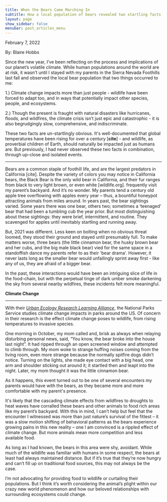 ```yaml
---
title: When the Bears Come Marching In
subtitle: How a local population of bears revealed two startling facts about climate change to a young author
layout: page
show_sidebar: false
menubar: past_articles_menu
---
```


February 7, 2022

By: Blaire Hobbs

Since the new year, I’ve been reflecting on the process and implications of our planet’s volatile climate. While human populations around the world are at risk, it wasn’t until I stayed with my parents in the Sierra Nevada Foothills last fall and observed the local bear population that two things occurred to me:

1.) Climate change impacts more than just people - wildlife have been forced to adapt too, and in ways that potentially impact other species, people, and ecosystems. 

2.) Though the present is fraught with natural disasters like hurricanes, floods, and wildfires, the climate crisis isn’t just epic and catastrophic - it is also begrudgingly slow, comprehensive, and indiscriminate.

These two facts are un-startlingly obvious. It's well-documented that global temperatures have been rising for over a century [**cite**] - and wildlife, as proverbial children of Earth, should naturally be impacted just as humans are. But previously, I had never observed these two facts in combination, through up-close and isolated events.

------

Bears are a common staple of foothill life, and are the largest predators in California [cite]. Despite the variety of colors you may notice in California bears, the Black Bear is the only wild bear in California, and their fur ranges from black to very light brown, or even white [wildlife.org].  frequently visit my parent’s backyard. And it’s no wonder. My parents tend a century old apple tree overflowing with apples every year – thus, a bountiful honeypot attracting animals from miles around. In years past, the bear sightings varied. Some years there was one bear, others two; sometimes a ‘teenaged’ bear that had been a tumbling cub the year prior. But most distinguishing about these sightings: they were brief, intermittent, and routine. They scavenged for apples until inevitably startling and running away.

But, 2021 was different. Less keen on bolting when no obvious threat loomed, they stood their ground and stayed until presumably full. To make matters worse, three bears (the little cinnamon bear, the husky brown bear and her cubs, and the big male black bear) vied for the same space in a standoffish dance my parents refer to as their 'bear drama'. However, it never lasts long as the smaller bear would unfailingly sprint away first - like any of us, they are afraid of a bigger bear.

In the past, these interactions would have been an intriguing slice of life in the food-chain, but with the perpetual tinge of dark umber smoke darkening the sky from several nearby wildfires, these incidents felt more meaningful.

**Climate Change**

------

With their [*Urban Ecology Research Learning Alliance*](https://www.nps.gov/rlc/urbanecology/environmental-and-climate-change.htm), the National Parks Service studies climate change impacts in parks around the US. Of concern in their research is the effect climate change poses to wildlife, from rising temperatures to invasive species. 



One morning in October, my mom called and, brisk as always when relaying disturbing personal news, said, “You know, the bear broke into the house last night”. It had ripped through an open screened window and attempted to climb through. My mom woke to strange huffing noises coming from the living room, even more strange because the normally spitfire dogs didn’t notice. Turning on the lights, she made eye contact with a big head, one arm and shoulder sticking out around it; it  startled then and leapt into the night. Later, my mom thought it was the little cinnamon bear.

As it happens, this event turned out to be one of several encounters my parents would have with the bears, as they became more and more comfortable with my parent's presence.

It's likely that the cascading climate effects from wildfires to droughts to heat waves have corralled these bears and other animals to food rich areas like my parent’s backyard. With this in mind, I can’t help but feel that the encounter I witnessed was more than just nature’s survival of the fittest – it was a slow motion shifting of behavioral patterns as the bears experience growing pains in this new reality – one I am convinced is a rippled effect of climate change. But more animals mean more competition and less available food.

As long as I had known, the bears in this area were shy, avoidant. While much of the wildlife was familiar with humans in some respect, the bears at least had always maintained distance. But if it’s true that they’re now hungry and can’t fill up on traditional food sources, this may not always be the case. 

I’m not advocating for providing food to wildlife or curtailing their populations. But I think it’s worth considering the animal’s plight within our crazy new world phenomenon and how our beloved relationships with surrounding ecosystems could change. 

